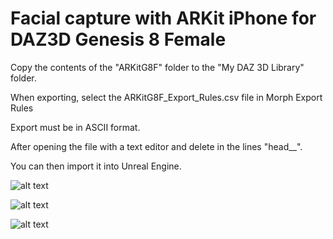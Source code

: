 # Facial capture with ARKit iPhone for DAZ3D Genesis 8 Female

Copy the contents of the "ARKitG8F" folder to the "My DAZ 3D Library" folder.

When exporting, select the ARKitG8F_Export_Rules.csv file in Morph Export Rules

Export must be in ASCII format.

After opening the file with a text editor and delete in the lines "head__".

You can then import it into Unreal Engine.

![alt text](https://github.com/pgii/ARKitGenesis8/blob/master/Screenshots/Screenshot01.jpg)

![alt text](https://github.com/pgii/ARKitGenesis8/blob/master/Screenshots/Screenshot02.jpg)

![alt text](https://github.com/pgii/ARKitGenesis8/blob/master/Screenshots/Screenshot03.jpg)